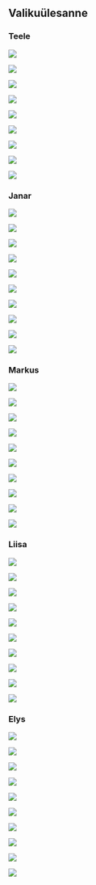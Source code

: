 ## Valikuülesanne


### Teele


![](http://31.media.tumblr.com/1aca8120268b404087998d8d6c70417c/tumblr_n9d84tN29N1qi4z1yo6_r1_500.jpg)


![](http://31.media.tumblr.com/4ef63e2a6ec380ad4469bb5534c5e2f9/tumblr_n9d84tN29N1qi4z1yo3_500.jpg)


![](http://31.media.tumblr.com/78b9319096d1924cbea55d4af5512510/tumblr_n9d84tN29N1qi4z1yo9_r1_500.png)


![](http://38.media.tumblr.com/b71e03f061d59d5c70bb4db555a31921/tumblr_n9fnuvHgl81qi4z1yo3_500.jpg)


![](http://33.media.tumblr.com/71670b88c6fa66e9c5d8fc1acfb76dfe/tumblr_n9kpvnXsu11qi4z1yo5_500.jpg)


![](http://media.typographicposters.com/pierre-rousteau/m/septembre-pierre-rousteau.jpg)


![](http://media.typographicposters.com/shutupandance/m/tp-2.jpg)


![](http://media.typographicposters.com/shutupandance/m/tp-1.jpg)


![](http://media.typographicposters.com/cldt/m/cldt-videobrasil.jpg)


### Janar


![](http://www.typetoken.net/wp-content/uploads/2014/08/Ben_Long_Work_Scaffolding_Sculpture_Gherkin_front_view.jpg)


![](http://www.typetoken.net/wp-content/uploads/2014/08/Typebooks.jpg)


![](http://38.media.tumblr.com/217357db71106ed54f8fea42b239c296/tumblr_nans3ky3os1qi4z1yo9_r1_500.jpg)


![](http://33.media.tumblr.com/345e95b7271ccb461cb0cb360f30447e/tumblr_nans3ky3os1qi4z1yo2_r1_500.jpg)


![](http://www.typetoken.net/wp-content/uploads/2014/08/TT-P1540234-1.jpg)


![](http://typography-daily.com/wp-content/uploads/2014/08/Bruum4.jpg)


![](http://typography-daily.com/wp-content/uploads/2014/08/d.jpg)


![](http://38.media.tumblr.com/b685d2d16f360af5fd4465e0c877daa6/tumblr_na72ypdOZr1qi4z1yo5_500.jpg)


![](http://33.media.tumblr.com/9d4c0de4952680848ea59c3be903a32c/tumblr_n9s6kvawtE1qi4z1yo6_r1_500.png)


![](http://incredibletypes.com/it-cms/wp-content/uploads/2014/08/dotwork-brand-identity-01-450x337.jpg)


### Markus


![](http://38.media.tumblr.com/766494c042acc90e19f3d6412d6058de/tumblr_na2v78VdoP1qkxrtro2_500.jpg)


![](http://33.media.tumblr.com/05ffb53066ced2ed490bf2c9f6303a89/tumblr_nbkicudfIC1qkxrtro1_500.jpg)


![](http://31.media.tumblr.com/1ef6efcae48d718d6eaa4ee3b9858c92/tumblr_nbllhlnOCB1qh0381o1_500.jpg)


![](http://38.media.tumblr.com/f4d0c7587479679122295f640619ef43/tumblr_nblc02U6w51qkxrtro1_500.png)


![](http://33.media.tumblr.com/405082244c33804bd8762b46cd0e3089/tumblr_nbkhfl4QEi1qkxrtro7_500.jpg)


![](http://38.media.tumblr.com/15d1589380b9856e12f5670773eb1aee/tumblr_nbl0bqQCAE1qi4z1yo2_500.jpg)


![](http://33.media.tumblr.com/7ed5b723190ba198040a1ce4500f0ad3/tumblr_nbifcvILvg1s2la0do1_250.gif)


![](http://media.typographicposters.com/cldt/m/cldt-videobrasil.jpg)


![](http://media.typographicposters.com/shutupandance/m/tp-3.jpg)


![](http://media.typographicposters.com/acapulco/m/1.jpg)


### Liisa


![](http://www.typetoken.net/wp-content/uploads/2014/05/JTT_Pem04.jpg)


![](http://38.media.tumblr.com/cc0e20185a295900df0a7428f5888b24/tumblr_n5j3wlpyMB1s2la0do1_500.jpg)


![](http://38.media.tumblr.com/f0d5beafcfcf3121aed6262fadbd737b/tumblr_n422g5VKP21s2la0do1_500.jpg)


![](http://31.media.tumblr.com/eb715a24dc368c98889be9b7a8c1ca91/tumblr_n3a7xpuFFC1s2la0do1_250.gif)


![](http://www.typetoken.net/wp-content/uploads/2014/03/HGC_Repro_60559_b_pr.jpg)


![](http://www.typetoken.net/wp-content/uploads/2014/03/Otl_Aicher1.jpg)


![](http://media.typographicposters.com/thijs-verbeek/m/afff.jpg)


![](http://33.media.tumblr.com/a6ff25638c7871a8ccf2a78f22bc1ca0/tumblr_n1c0uweTpn1s2la0do1_250.gif)


![](http://media.typographicposters.com/wolfgang-ortner/m/3-tfs-flyer-flako-final1.jpg)


![](http://media.typographicposters.com/wolfgang-weingart/m/03-weingart.jpg)


### Elys


![](http://38.media.tumblr.com/37387db9a9e168d4dc1a32e8f2140a1e/tumblr_nbi8xfyzgD1qkxrtro1_500.jpg)


![](http://typography-daily.com/wp-content/uploads/2014/09/146196.jpg)


![](http://33.media.tumblr.com/35502e4a400587b3beb1ddcb58f29b46/tumblr_nbf4gkXXgK1rodxovo5_500.jpg)


![](http://38.media.tumblr.com/43b35c8b64dfeb8f9ad6c84ec62fc25b/tumblr_nbf62iGOXi1qh0381o1_500.jpg)


![](http://38.media.tumblr.com/209c334d4a81e5abcfa5d8f73fbba4b3/tumblr_nba2m4Mwfw1qh0381o1_r1_500.jpg)


![](http://38.media.tumblr.com/9a718c79bef5d5fe0e90a67cee786361/tumblr_nb9mn2qf9o1qh0381o1_500.jpg)


![](http://33.media.tumblr.com/96ad12f1420093d755c221a57a31a161/tumblr_nb8o39kmyJ1qh0381o1_500.jpg)


![](http://typography-daily.com/wp-content/uploads/2014/08/7e7ffc8776d932040aba4720c78a0a77.jpg)


![](http://38.media.tumblr.com/0adaece3af056a694cf655a2091c2b70/tumblr_n6as9rWI1V1twkrf5o1_500.gif)


![](http://38.media.tumblr.com/4462a68a2294cad72df70f78698b1957/tumblr_nbbqnk1APH1qh0381o1_500.jpg)
